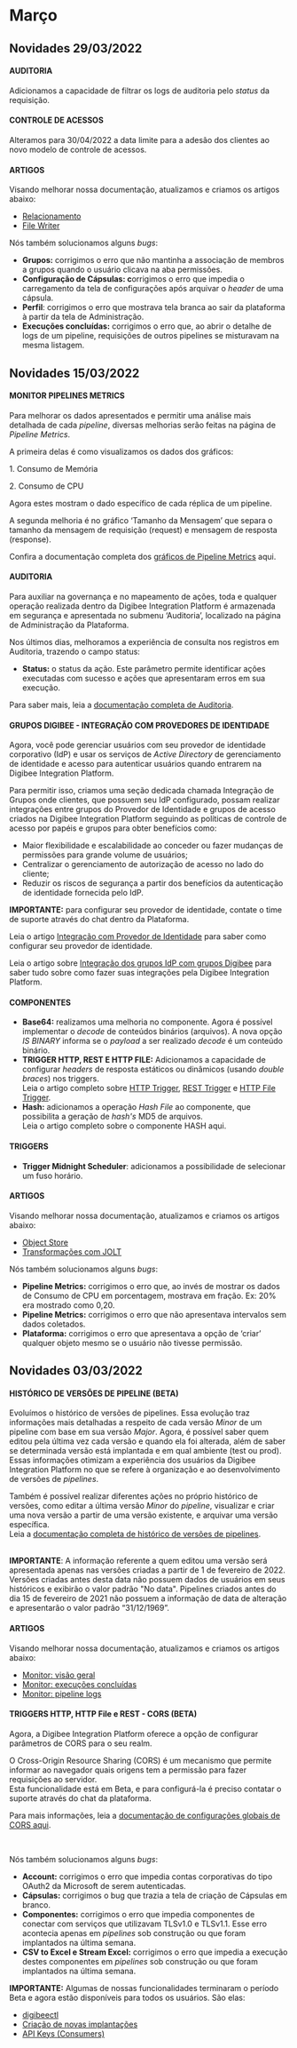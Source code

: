 # Março

## Novidades 29/03/2022

#### **AUDITORIA**

Adicionamos a capacidade de filtrar os logs de auditoria pelo _status_ da requisição.

#### **CONTROLE DE ACESSOS**

Alteramos para 30/04/2022 a data limite para a adesão dos clientes ao novo modelo de controle de acessos.

#### **ARTIGOS**

Visando melhorar nossa documentação, atualizamos e criamos os artigos abaixo:

* [Relacionamento](../../configurations/relacionamento.md)
* [File Writer](../../components/files/file-writer.md)



Nós também solucionamos alguns _bugs_:

* **Grupos:** corrigimos o erro que não mantinha a associação de membros a grupos quando o usuário clicava na aba permissões.
* **Configuração de Cápsulas: c**orrigimos o erro que impedia o carregamento da tela de configurações após arquivar o _header_ de uma cápsula.
* **Perfil**: corrigimos o erro que mostrava tela branca ao sair da plataforma à partir da tela de Administração.
* **Execuções concluídas:** corrigimos o erro que, ao abrir o detalhe de logs de um pipeline, requisições de outros pipelines se misturavam na mesma listagem.

## Novidades 15/03/2022

#### **MONITOR PIPELINES METRICS**

Para melhorar os dados apresentados e permitir uma análise mais detalhada de cada _pipeline_, diversas melhorias serão feitas na página de _Pipeline Metrics_.

A primeira delas é como visualizamos os dados dos gráficos:

1\. Consumo de Memória

2\. Consumo de CPU

Agora estes mostram o dado específico de cada réplica de um pipeline.

A segunda melhoria é no gráfico ‘Tamanho da Mensagem’ que separa o tamanho da mensagem de requisição (request) e mensagem de resposta (response).

Confira a documentação completa dos [gráficos de Pipeline Metrics](../../monitor/pipeline-metrics.md) aqui.

#### **AUDITORIA**

Para auxiliar na governança e no mapeamento de ações, toda e qualquer operação realizada dentro da Digibee Integration Platform é armazenada em segurança e apresentada no submenu ‘Auditoria’, localizado na página de Administração da Plataforma.

Nos últimos dias, melhoramos a experiência de consulta nos registros em Auditoria, trazendo o campo status:

* **Status:** o status da ação. Este parâmetro permite identificar ações executadas com sucesso e ações que apresentaram erros em sua execução.

Para saber mais, leia a [documentação completa de Auditoria](../../administration/auditoria.md).

#### **GRUPOS DIGIBEE - INTEGRAÇÃO COM PROVEDORES DE IDENTIDADE**

Agora, você pode gerenciar usuários com seu provedor de identidade corporativo (IdP) e usar os serviços de _Active Directory_ de gerenciamento de identidade e acesso para autenticar usuários quando entrarem na Digibee Integration Platform.

Para permitir isso, criamos uma seção dedicada chamada Integração de Grupos onde clientes, que possuem seu IdP configurado, possam realizar integrações entre grupos do Provedor de Identidade e grupos de acesso criados na Digibee Integration Platform seguindo as políticas de controle de acesso por papéis e grupos para obter benefícios como:

* Maior flexibilidade e escalabilidade ao conceder ou fazer mudanças de permissões para grande volume de usuários;
* Centralizar o gerenciamento de autorização de acesso no lado do cliente;
* Reduzir os riscos de segurança a partir dos benefícios da autenticação de identidade fornecida pelo IdP.

**IMPORTANTE:** para configurar seu provedor de identidade, contate o time de suporte através do chat dentro da Plataforma.

Leia o artigo [Integração com Provedor de Identidade](../../administration/integracao-de-provedor-de-identidades/) para saber como configurar seu provedor de identidade.

Leia o artigo sobre [Integração dos grupos IdP com grupos Digibee](../../administration/integracao-de-provedor-de-identidades/integracao-dos-grupos-idp-com-grupos-digibee.md) para saber tudo sobre como fazer suas integrações pela Digibee Integration Platform.

#### **COMPONENTES**

* **Base64:** realizamos uma melhoria no componente. Agora é possível implementar o _decode_ de conteúdos binários (arquivos). A nova opção _IS BINARY_ informa se o _payload_ a ser realizado _decode_ é um conteúdo binário.
* **TRIGGER HTTP, REST E HTTP FILE:** Adicionamos a capacidade de configurar _headers_ de resposta estáticos ou dinâmicos (usando _double braces_) nos triggers.\
  Leia o artigo completo sobre [HTTP Trigger](../../components/triggers/http-trigger.md), [REST Trigger](../../components/triggers/rest-trigger.md) e [HTTP File Trigger](../../components/triggers/http-file-trigger/http-file-trigger-uploads.md).
* **Hash:** adicionamos a operação _Hash File_ ao componente, que possibilita a geração de _hash's_ MD5 de arquivos.\
  Leia o artigo completo sobre o componente HASH aqui.

#### **TRIGGERS**

* **Trigger Midnight Scheduler**: adicionamos a possibilidade de selecionar um fuso horário.

#### **ARTIGOS**

Visando melhorar nossa documentação, atualizamos e criamos os artigos abaixo:

* [Object Store](../../components/structured-data/object-store.md)
* [Transformações com JOLT](../../components/tools/transformer-jolt/transformacoes-com-jolt.md)



Nós também solucionamos alguns _bugs_:

* **Pipeline Metrics:** corrigimos o erro que, ao invés de mostrar os dados de Consumo de CPU em porcentagem, mostrava em fração. Ex: 20% era mostrado como 0,20.
* **Pipeline Metrics:** corrigimos o erro que não apresentava intervalos sem dados coletados.
* **Plataforma:** corrigimos o erro que apresentava a opção de ‘criar’ qualquer objeto mesmo se o usuário não tivesse permissão.

## Novidades 03/03/2022

#### HISTÓRICO DE VERSÕES DE PIPELINE (BETA) <a href="#h_155638b98e" id="h_155638b98e"></a>

Evoluímos o histórico de versões de pipelines. Essa evolução traz informações mais detalhadas a respeito de cada versão _Minor_ de um pipeline com base em sua versão _Major_. Agora, é possível saber quem editou pela última vez cada versão e quando ela foi alterada, além de saber se determinada versão está implantada e em qual ambiente (test ou prod). Essas informações otimizam a experiência dos usuários da Digibee Integration Platform no que se refere à organização e ao desenvolvimento de versões de _pipelines_.

Também é possível realizar diferentes ações no próprio histórico de versões, como editar a última versão _Minor_ do _pipeline_, visualizar e criar uma nova versão a partir de uma versão existente, e arquivar uma versão específica.\
Leia a [documentação completa de histórico de versões de pipelines](../../build/pipelines/historico-de-versoes-de-pipelines.md).

\
**IMPORTANTE**: A informação referente a quem editou uma versão será apresentada apenas nas versões criadas a partir de 1 de fevereiro de 2022. Versões criadas antes desta data não possuem dados de usuários em seus históricos e exibirão o valor padrão "No data". Pipelines criados antes do dia 15 de fevereiro de 2021 não possuem a informação de data de alteração e apresentarão o valor padrão “31/12/1969”.

#### ARTIGOS <a href="#h_6020dd376d" id="h_6020dd376d"></a>

Visando melhorar nossa documentação, atualizamos e criamos os artigos abaixo:

* [Monitor: visão geral](../../monitor/dashboards.md)
* [Monitor: execuções concluídas](../../monitor/execucoes-concluidas.md)
* [Monitor: pipeline logs](../../monitor/pipeline-logs.md)​

#### TRIGGERS HTTP, HTTP File e REST - CORS (BETA) <a href="#h_2cb75cb72b" id="h_2cb75cb72b"></a>

Agora, a Digibee Integration Platform oferece a opção de configurar parâmetros de CORS para o seu realm.

O Cross-Origin Resource Sharing (CORS) é um mecanismo que permite informar ao navegador quais origens tem a permissão para fazer requisições ao servidor.\
Esta funcionalidade está em Beta, e para configurá-la é preciso contatar o suporte através do chat da plataforma.

Para mais informações, leia a [documentação de configurações globais de CORS aqui](broken-reference).

​

Nós também solucionamos alguns _bugs_:

* **Account:** corrigimos o erro que impedia contas corporativas do tipo OAuth2 da Microsoft de serem autenticadas.
* **Cápsulas:** corrigimos o bug que trazia a tela de criação de Cápsulas em branco.
* **Componentes:** corrigimos o erro que impedia componentes de conectar com serviços que utilizavam TLSv1.0 e TLSv1.1. Esse erro acontecia apenas em _pipelines_ sob construção ou que foram implantados na última semana.
* **CSV to Excel e Stream Excel:** corrigimos o erro que impedia a execução destes componentes em _pipelines_ sob construção ou que foram implantados na última semana.

**IMPORTANTE:** Algumas de nossas funcionalidades terminaram o período Beta e agora estão disponíveis para todos os usuários. São elas:

* [digibeectl](../../plataforma/digibeectl/)
* [Criação de novas implantações](../../run/deployments.md)
* [API Keys (Consumers)](../../configurations/chaves-de-api-consumers.md)
